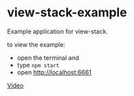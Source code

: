 # view-stack-example
Example application for view-stack.

to view the example:
- open the terminal and
- type `npm start`
- open [http://localhost:6661](http://localhost:6661)

[Video](https://gfycat.com/ifr/PleasingOblongBustard)
